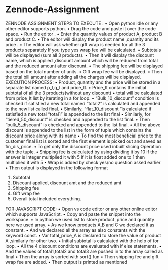 # Zennode-Assignment
ZENNODE  ASSIGNMENT
STEPS TO EXECUTE :
•	Open python idle or any other editor supports python.
•	Drag the code and paste it over the code space.
•	Run the editor .
•	Enter the quantity values of product A, product B and product C.
•	The editor will display the product name ,quantity and its price .
•	The editor will ask whether gift wrap is needed for all the 3 products separately If you type yes wrap fee will be calculated.
•	Subtotals will be displayed (sum all 3 products).
•	Then it will display the discount name, which is applied ,discount amount which will be reduced from total and the reduced amount after discount.
•	The shipping fee will be displayed based on the total number of units.
•	Gift wrap fee will be displayed.
•	Then the total bill amount after adding all the charges will be displayed.
EXECUTION PROCESS:
•	Product, quantity and the price will be stored in a separate list named p_l,q_l and price_lt.
•	Price_lt contains the initial subtotal of all the 3 products(without any discount)
•	 total will be calculated from price_lt list by iterating in a for loop.
•	“Bulk_10_discount” condition is checked if satisfied a new total named “total2” is calculated and appended to the new list called final.
•	Similarly, “flat_10_discount “is calculated if satisfied a new total “total1” is appended to the list final
•	Similarly, for “tiered_50_discount” is checked and appended to the list final.
•	Then “bulk_5_discount” is checked and appended to the list final.
•	All the above discount is appended to the list in the form of tuple which contains the discount price along with its name
•	To find the most beneficial price to the customer final list is sorted and the first element is picked out and saved as fin_dis_price.
•	To get only the discount price used inbuilt slicing 
Operation with the tuple.
•	Shipping fee is calculated by using dividing it by 10 if the answer is integer multiplied it with 5 
If it is float added one to 1 then multiplied it with 5
•	Wrap is added by check yes/no question asked earlier
•	Then output is displayed in the following format
1.	Subtotal
2.	Discount applied, discount amt and the reduced amt
3.	Shipping fee
4.	Gift wrap fee
5.	Overall total included everything.

FOR JAVASCRIPT CODE:
•	Open vs code editor or any other online editor which supports JavaScript.
•	Copy and paste the snippet into the workspace.
•	In python we used list to store product ,price and quantity here we used array.
•	As we know products A,B and C we declared it as constant.
•	And we declared all the array as also constants with the keyword const.
•	Var total_price_A is declared to store the value of product A ,similarly for other two. 
•	Initial subtotal is calculated with the help of for loop.
•	All the 4 discount conditions are evaluated with if else statements.
•	And the values of total1,total2 and total3 are pushed in to the array called as final
•	Then the array is sorted with sort() fun
•	Then shipping fee and gift wrap fee are added.
•	Then output is printed as mentioned
